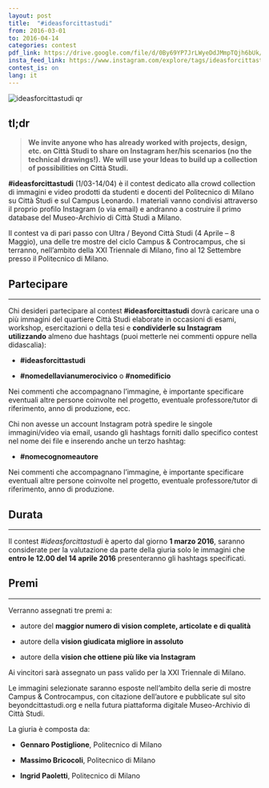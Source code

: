 ```yaml
---
layout: post
title:  "#ideasforcittastudi"
from: 2016-03-01
to: 2016-04-14
categories: contest
pdf_link: https://drive.google.com/file/d/0By69YP7JrLWyeDdJMmpTQjh6bUk/view?usp=sharing
insta_feed_link: https://www.instagram.com/explore/tags/ideasforcittastudi
contest_is: on
lang: it
---
```



![ideasforcittastudi qr]({{site.baseurl}}/assets/i/beyondcittastudi_org-contest-ideasforcittastudi.png)


tl;dr
---

>**We invite anyone who has already worked with projects, design, etc. on Città Studi to share on Instagram her/his scenarios (no the technical drawings!).**
>**We will use your Ideas to build up a collection of possibilities on Città Studi.**

**#ideasforcittastudi**  (1/03-14/04) è il contest dedicato alla crowd collection di immagini e video prodotti da studenti e docenti del Politecnico di Milano su Città Studi e sul Campus Leonardo. I materiali vanno condivisi attraverso il proprio profilo Instagram (o via email) e andranno a costruire il primo database del Museo-Archivio di Città Studi a Milano.

Il contest va di pari passo con Ultra / Beyond Città Studi (4 Aprile – 8 Maggio), una delle tre mostre del ciclo Campus & Controcampus, che si terranno, nell’ambito della XXI Triennale di Milano, fino al 12 Settembre presso il Politecnico di Milano.

Partecipare
---
-----

Chi desideri partecipare al contest **#ideasforcittastudi** dovrà caricare una o più immagini del quartiere Città Studi elaborate in occasioni di esami, workshop, esercitazioni o della tesi e **condividerle su Instagram utilizzando** almeno due hashtags (puoi metterle nei commenti oppure nella didascalia):

- **#ideasforcittastudi**

- **#nomedellavianumerocivico** o **#nomedificio**

Nei commenti che accompagnano l’immagine, è importante specificare eventuali altre persone coinvolte nel progetto, eventuale professore/tutor di riferimento, anno di produzione, ecc.

Chi non avesse un account Instagram potrà spedire le singole immagini/video via email, usando gli hashtags forniti dallo specifico contest nel nome dei file e inserendo anche un terzo hashtag:

- **#nomecognomeautore**

Nei commenti che accompagnano l’immagine, è importante specificare eventuali altre persone coinvolte nel progetto, eventuale professore/tutor di riferimento, anno di produzione.

Durata
---
-----

Il contest _#ideasforcittastudi_ è aperto dal giorno **1 marzo 2016**, saranno considerate per la valutazione da parte della giuria solo le immagini che **entro le 12.00 del 14 aprile 2016** presenteranno gli hashtags specificati.


Premi
---
-----

Verranno assegnati tre premi a:

- autore del **maggior numero di vision complete, articolate e di qualità**

- autore della **vision giudicata migliore in assoluto**

- autore della **vision che ottiene più like via Instagram**

Ai vincitori sarà assegnato un pass valido per la XXI Triennale di Milano.

Le immagini selezionate saranno esposte nell’ambito della serie di mostre Campus & Controcampus, con citazione dell’autore e pubblicate sul sito beyondcittastudi.org e nella futura piattaforma digitale Museo-Archivio di Città Studi.

La giuria è composta da:

- **Gennaro Postiglione**, Politecnico di Milano

- **Massimo Bricocoli**, Politecnico di Milano

- **Ingrid Paoletti**, Politecnico di Milano

